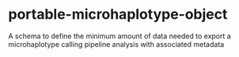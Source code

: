 # portable-microhaplotype-object

A schema to define the minimum amount of data needed to export a microhaplotype calling pipeline analysis with associated metadata
